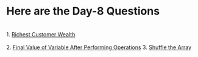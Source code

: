 <h1>Here are the Day-8 Questions</h1>
<br>
1. <a href="https://leetcode.com/problems/richest-customer-wealth/">Richest Customer Wealth</a> 
<br><br>
2. <a href="https://leetcode.com/problems/final-value-of-variable-after-performing-operations/">Final Value of Variable After Performing Operations</a>
3. <a href="https://leetcode.com/problems/shuffle-the-array/">Shuffle the Array</a> 
<br><br>
